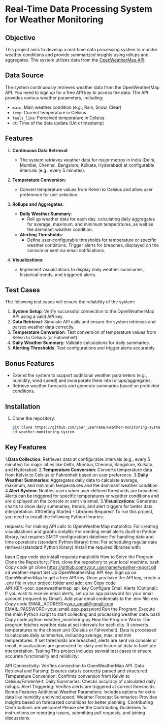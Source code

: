 # Real-Time Data Processing System for Weather Monitoring

## Objective
This project aims to develop a real-time data processing system to monitor weather conditions and provide summarized insights using rollups and aggregates. The system utilizes data from the [OpenWeatherMap API](https://openweathermap.org/).

## Data Source
The system continuously retrieves weather data from the OpenWeatherMap API. You need to sign up for a free API key to access the data. The API provides various weather parameters, including:

- `main`: Main weather condition (e.g., Rain, Snow, Clear)
- `temp`: Current temperature in Celsius
- `feels_like`: Perceived temperature in Celsius
- `dt`: Time of the data update (Unix timestamp)

## Features
1. **Continuous Data Retrieval**:
   - The system retrieves weather data for major metros in India (Delhi, Mumbai, Chennai, Bangalore, Kolkata, Hyderabad) at configurable intervals (e.g., every 5 minutes).

2. **Temperature Conversion**:
   - Convert temperature values from Kelvin to Celsius and allow user preference for unit selection.

3. **Rollups and Aggregates**:
   - **Daily Weather Summary**: 
     - Roll up weather data for each day, calculating daily aggregates for average, maximum, and minimum temperatures, as well as the dominant weather condition.
   - **Alerting Thresholds**:
     - Define user-configurable thresholds for temperature or specific weather conditions. Trigger alerts for breaches, displayed on the console or sent via email notifications.

4. **Visualizations**:
   - Implement visualizations to display daily weather summaries, historical trends, and triggered alerts.

## Test Cases
The following test cases will ensure the reliability of the system:

1. **System Setup**: Verify successful connection to the OpenWeatherMap API using a valid API key.
2. **Data Retrieval**: Simulate API calls and ensure the system retrieves and parses weather data correctly.
3. **Temperature Conversion**: Test conversion of temperature values from Kelvin to Celsius (or Fahrenheit).
4. **Daily Weather Summary**: Validate calculations for daily summaries.
5. **Alerting Thresholds**: Test configurations and trigger alerts accurately.

## Bonus Features
- Extend the system to support additional weather parameters (e.g., humidity, wind speed) and incorporate them into rollups/aggregates.
- Retrieve weather forecasts and generate summaries based on predicted conditions.

## Installation
1. Clone the repository:
   ```bash
   git clone https://github.com/your_username/weather-monitoring-system.git
   cd weather-monitoring-system
## Key Features
1.**Data Collection**: Retrieves data at configurable intervals (e.g., every 5 minutes) for major cities like Delhi, Mumbai, Chennai, Bangalore, Kolkata, and Hyderabad.
2.**Temperature Conversion**: Converts temperature data from Kelvin to Celsius or Fahrenheit based on user preference.
3.**Daily Weather Summaries**: Aggregates daily data to calculate average, maximum, and minimum temperatures and the dominant weather condition.
4.**Alert System**: Notifies users when user-defined thresholds are breached. Alerts can be triggered for specific temperatures or weather conditions and are displayed on the console or sent via email.
5.**Visualizations**: Generates charts to show daily summaries, trends, and alert triggers for better data interpretation.
##Getting Started
-'Libraries Required'
To run this project, you need to install the following Python libraries:

requests: For making API calls to OpenWeatherMap
matplotlib: For creating visualizations and graphs
smtplib: For sending email alerts (built-in Python library, but requires SMTP configuration)
datetime: For handling date and time operations (standard Python library)
time: For scheduling regular data retrieval (standard Python library)
Install the required libraries with:

bash
Copy code
pip install requests matplotlib
How to Solve the Program
Clone the Repository: First, clone the repository to your local machine.
bash
Copy code
git clone https://github.com/your_username/weather-report.git
cd weather-report
Set Up OpenWeatherMap API Key: Sign up on OpenWeatherMap to get a free API key. Once you have the API key, create a .env file in your project folder and add:
env
Copy code
API_KEY=your_openweathermap_api_key
Configure Email Alerts (Optional): If you wish to receive email alerts, set up an app password for your email account (required by Gmail). Add your email credentials to the .env file:
env
Copy code
EMAIL_ADDRESS=your_email@gmail.com
EMAIL_PASSWORD=your_email_app_password
Run the Program: Execute the main Python script to start collecting and processing weather data.
bash
Copy code
python weather_monitoring.py
How the Program Works
The program fetches weather data at set intervals for each city.
It converts temperatures to the chosen unit (Celsius or Fahrenheit).
Data is processed to calculate daily summaries, including average, max, and min temperatures.
If set thresholds are breached, alerts are sent via console or email.
Visualizations are generated for daily and historical data to facilitate interpretation.
Testing
This project includes several test cases to ensure accurate functionality and reliability:

API Connectivity: Verifies connection to OpenWeatherMap API.
Data Retrieval and Parsing: Ensures data is correctly parsed and structured.
Temperature Conversion: Confirms conversion from Kelvin to Celsius/Fahrenheit.
Daily Summaries: Checks accuracy of calculated daily rollups.
Alert Triggering: Verifies alerts are triggered at correct thresholds.
Bonus Features
Additional Weather Parameters: Includes options for extra data like humidity and wind speed.
Weather Forecast Summaries: Provides insights based on forecasted conditions for better planning.
Contributing
Contributions are welcome! Please see the Contributing Guidelines for instructions on reporting issues, submitting pull requests, and joining discussions.

